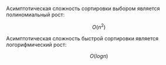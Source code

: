 Асимптотическая сложность сортировки выбором является полиномиальный рост:

$$
O(n^2)
$$

Асимптотическая сложность быстрой сортировки является логорифмический рост:

$$
O(log{}{n})
$$
